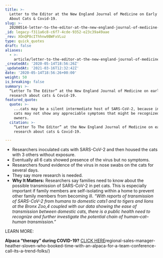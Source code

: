```yaml
---
title: >-
  Letter to the Editor at the New England Journal of Medicine on Early Research
  About Cats & Covid-19.
slug: >-
  20200514-letter-to-the-editor-at-the-new-england-journal-of-medicine-after-an-initial-study-on-cats-covid-19
_id: legacy-f311a6c8-c6f7-4cde-9352-e23c39a49aae
_rev: XOnQP8cIThhnw9BWFxVLuz
type: quick_quotes
draft: false
aliases:
  - >-
    article/letter-to-the-editor-at-the-new-england-journal-of-medicine-after-an-initial-study-on-cats-covid-19/
_createdAt: '2020-05-14T18:56:26Z'
_updatedAt: '2021-03-16T12:32:42Z'
date: '2020-05-14T18:56:26+00:00'
weight: 50
is_breaking: false
summary: >-
  “Letter To The Editor” at the New England Journal of Medicine on early
  research about cats & Covid-19.
featured_quote:
  quote: >-
    ...cats may be a silent intermediate host of SARS-CoV-2, because infected
    cats may not show any appreciable symptoms that might be recognized by their
    owners.
  citation: >-
    “Letter To The Editor” at the New England Journal of Medicine on early
    research about cats & Covid-19.

---
```

* Researchers inoculated cats with SARS-CoV-2 and then housed the cats with 3 others without exposure.
* Eventually all 6 cats showed presence of the virus but no symptoms.
* Researchers found evidence of the virus in nose swabs on the cats for several days.
* They say more research is needed.
* **Why It Matters:** Researchers say families need to know about the possible transmission of SARS-CoV-2 in pet cats. This is especially important if family members are self-isolating within a home to prevent other family members from becoming ill. _“With reports of transmission of SARS-CoV-2 from humans to domestic cats1 and to tigers and lions at the Bronx Zoo,4 coupled with our data showing the ease of transmission between domestic cats, there is a public health need to recognize and further investigate the potential chain of human–cat–human transmission.”_

LEARN MORE:

**Alpaca “therapy” during COVID-19?** [CLICK HERE](https://smarthernews.com/article/linkedin-regional-sales-manager-heather-sloven-who-booked-time-with-an-alpaca-for-a-team-conference-call-its-a-trend-folks/)regional-sales-manager-heather-sloven-who-booked-time-with-an-alpaca-for-a-team-conference-call-its-a-trend-folks/)